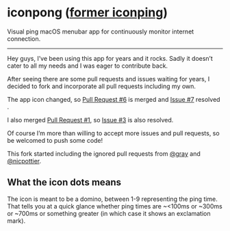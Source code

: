 # iconpong ([former iconping](https://github.com/antirez/iconping))

Visual ping macOS menubar app for continuously monitor internet connection.

---

Hey guys, I’ve been using this app for years and it rocks. Sadly it doesn’t cater to all my needs and I was eager to contribute back.

After seeing there are some pull requests and issues waiting for years, I decided to fork and incorporate all pull requests including my own.

The app icon changed, so [Pull Request #6](https://github.com/antirez/iconping/pull/6) is merged and [Issue #7](https://github.com/antirez/iconping/issues/7) resolved .

I also merged [Pull Request #1](https://github.com/antirez/iconping/pull/1), so [Issue #3](https://github.com/antirez/iconping/issue/3) is also resolved.

Of course I’m more than willing to accept more issues and pull requests, so be welcomed to push some code!

This fork started including the ignored pull requests from [@gray](https://github.com/gray) and [@nicpottier](https://github.com/nicpottier).

## What the icon dots means
The icon is meant to be a domino, between 1-9 representing the ping time. That tells you at a quick glance whether ping times are ~<100ms or ~300ms or ~700ms or something greater (in which case it shows an exclamation mark).
